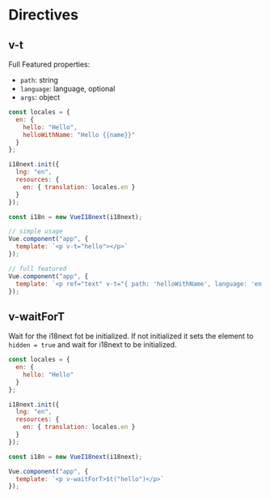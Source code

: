 # Directives

## v-t

Full Featured properties:

* `path`: string
* `language`: language, optional
* `args`: object

```javascript
const locales = {
  en: {
    hello: "Hello",
    helloWithName: "Hello {{name}}"
  }
};

i18next.init({
  lng: "en",
  resources: {
    en: { translation: locales.en }
  }
});

const i18n = new VueI18next(i18next);

// simple usage
Vue.component("app", {
  template: `<p v-t="hello"></p>`
});

// full featured
Vue.component("app", {
  template: `<p ref="text" v-t="{ path: 'helloWithName', language: 'en', args: { name: 'Hans' } }"></p>`
});
```


## v-waitForT

Wait for the i18next fot be initialized. If not initialized it sets the element to `hidden = true` and wait 
for i18next to be initialized.

```javascript
const locales = {
  en: {
    hello: "Hello"
  }
};

i18next.init({
  lng: "en",
  resources: {
    en: { translation: locales.en }
  }
});

const i18n = new VueI18next(i18next);

Vue.component("app", {
  template: `<p v-waitForT>$t("hello")</p>`
});
```
